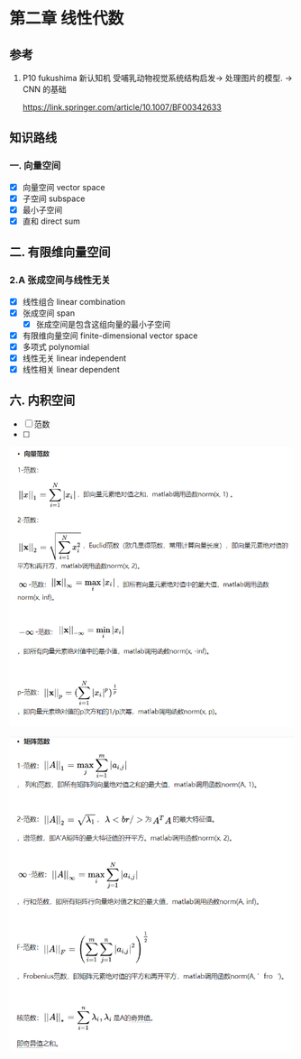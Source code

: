 # 第二章 线性代数

## 参考

1. P10 fukushima 新认知机 受哺乳动物视觉系统结构启发-> 处理图片的模型. -> CNN 的基础 

	https://link.springer.com/article/10.1007/BF00342633

## 知识路线

### 一. 向量空间

- [x] 向量空间 vector space
- [x] 子空间 subspace
- [x] 最小子空间 
- [x] 直和 direct sum

## 二. 有限维向量空间

### 2.A 张成空间与线性无关

- [x] 线性组合 linear combination
- [x] 张成空间 span 
  - [x] 张成空间是包含这组向量的最小子空间
- [x] 有限维向量空间 finite-dimensional vector space
- [x] 多项式 polynomial
- [x] 线性无关 linear independent
- [x] 线性相关 linear dependent

## 六. 内积空间

- [ ] 范数
- [ ] 

![向量范数](../../../../MyDaily/assets/向量范数.jpg)

![矩阵范数](../../../../MyDaily/assets/矩阵范数.jpg)



